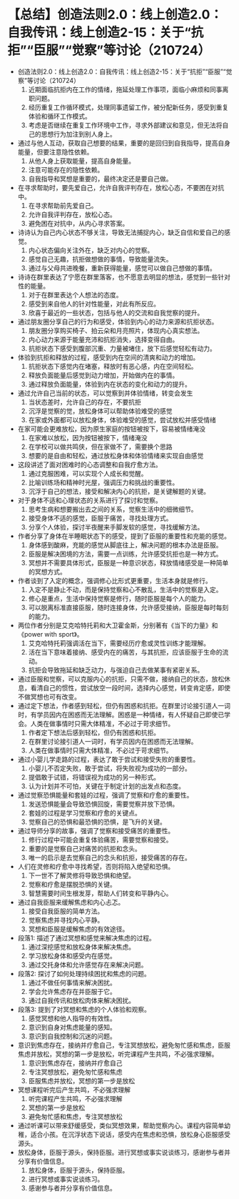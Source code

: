 # 【总结】创造法则2.0：线上创造2.0：自我传讯：线上创造2-15：关于“抗拒”“臣服”“觉察”等讨论（210724）

-   创造法则2.0：线上创造2.0：自我传讯：线上创造2-15：关于“抗拒”“臣服”“觉察”等讨论（210724）
    1.  近期面临抗拒内在工作的情绪，拖延处理工作事项，面临小麻烦和同事离职问题。
    2.  经历重复工作循环模式，处理同事遗留工作，被分配新任务，感受到重复体验和循环工作模式。
    3.  考虑是否继续在重复工作环境中工作，寻求外部建议和意见，但无法将自己的思想行为加注到别人身上。
-   通过与他人互动，获取自己想要的结果，重要的是回归到自我指导，提高自身能量，但要注意隐性依赖。
    1.  从他人身上获取能量，提高自身能量。
    2.  注意可能存在的隐性依赖。
    3.  自我指导和冥想是重要的，最终决定还是要自己做。
-   在寻求帮助时，要先爱自己，允许自我评判存在，放松心态，不要困在对抗中。
    1.  在寻求帮助前先爱自己。
    2.  允许自我评判存在，放松心态。
    3.  避免困在对抗中，从内心寻求答案。
-   诗诗认为自己内心状态不够关注，导致无法捕捉内心，缺乏自信和爱自己的感觉。
    1.  内心状态偏向关注外在，缺乏对内心的觉察。
    2.  感觉自己无趣，抗拒做想做的事情，导致能量流失。
    3.  通过与父母共进晚餐，重新获得能量，感觉可以做自己想做的事情。
-   诗诗在群里表达了宁愿在群里落客，也不愿意去明显的想法，感觉到一些针对性的能量。
    1.  对于在群里表达个人想法的态度。
    2.  感受到来自他人的针对性能量，对此有所反应。
    3.  欣喜于最近的一些状态，包括与他人的交流和自我觉察的提升。
-   通过朋友圈分享自己的行为和感受，体验到内心的动力来源和抗拒状态。
    1.  朋友圈分享购买椅子、拍云朵和月亮照片，体现内心真实想法。
    2.  内心动力来源于能量充沛和抗拒消失，选择变得自由。
    3.  抗拒状态下感受到腹部沉重、力量被堵住，放下后感觉轻松有动力。
-   体验到抗拒和释放的过程，感受到内在空间的清爽和动力的增加。
    1.  抗拒状态下感觉内在堵塞，释放时有恶心感，内在空间轻松。
    2.  释放负面能量后感觉到动力增加，开始做内在的事情。
    3.  通过释放负面能量，体验到内在状态的变化和动力的提升。
-   通过允许自己当前的状态，可以觉察到并体验情绪，转变会发生
    1.  当状态差时，允许自己的存在，不要抗拒
    2.  沉浮是觉察的觉，放松身体可以帮助体验难受的感觉
    3.  在家或外面都可以放松身体，体验难受的感觉，尝试放松并感受情绪
-   在家可能会更难放松，因为原生家庭的按钮被按下，容易被情绪淹没
    1.  在家难以放松，因为按钮被按下，情绪淹没
    2.  在学校可以做共鸣侠，但在家做不了，需要换个思路
    3.  想要的是自由和轻松，通过放松身体和体验情绪来实现自由感觉
-   这段讲述了面对困难时的心态调整和自我疗愈方法。
    1.  通过克服困难，可以实现个人成长和觉醒。
    2.  比喻训练场和精神时光屋，强调压力和挑战的重要性。
    3.  沉浮于自己的想法，接受和解决内心的抗拒，是关键解题的关键。
-   对于身体不适和心理状态的关系进行了探讨和觉察。
    1.  思考生病和想要搬出去之间的关系，觉察生活中的细微细节。
    2.  接受身体不适的感觉，臣服于痛苦，寻找处理方式。
    3.  分享个人体验，探讨半夜醒来手脚发软的感觉，寻找缓解方法。
-   作者分享了身体在半睡眠状态下的感受，提到了臣服的重要性和充能的感觉。
    1.  身体感到酸麻，充能的感觉从脚底往上，解决问题的根本办法是臣服。
    2.  臣服是解决困境的方法，需要一点训练，允许感受抗拒也是一种方式。
    3.  冥想并不需要具体形式，臣服是一种意识状态，释放情绪感受是一种简单的冥想方式。
-   作者谈到了入定的概念，强调修心比形式更重要，生活本身就是修行。
    1.  入定不是静止不动，而是保持觉察和心不散乱，生活中的觉察是入定。
    2.  修心是重点，生活中保持觉察是修行，随时臣服是每个人的能力。
    3.  可以脱离标准直接臣服，随时连接身体，允许感受接纳，臣服是每时每刻的能力。
-   两位作者分别是艾克哈特托莉和大卫霍金斯，分别著有《当下的力量》和《power with sport》。
    1.  艾克哈特托莉强调活在当下，需要经历疗愈或灵性训练才能理解。
    2.  活在当下意味着接纳、感受内在的痛苦，与其抗拒，应该臣服于生命的流动。
    3.  抗拒会导致拖延和缺乏动力，与强迫自己去做某事有紧密关系。
-   通过臣服和觉察，可以克服内心的抗拒，只需不做，接纳自己的状态，放松休息，看清自己的惯性，尝试放空一段时间，选择内心感觉，转变肯定感，即使不做冥想也可有改变。
-   通过定下想法，作者感到轻松，但仍有困惑和抗拒。在群里讨论接引道人一词时，有学员因内在困惑而无法理解。困惑是一种情绪，有人怀疑自己即使已学会。人类在做事情时只需大体精准，不必过于苛求细节。
    1.  作者定下想法后感到轻松，但仍有困惑和抗拒。
    2.  在群里讨论接引道人一词时，有学员因内在困惑而无法理解。
    3.  人类在做事情时只需大体精准，不必过于苛求细节。
-   通过小婴儿学走路的过程，表达了敢于尝试和接受失败的重要性。
    1.  小婴儿不否定失败，敢于尝试，将失败视为成功的一部分。
    2.  提倡敢于试错，将错误视为成功的另一种形式。
    3.  认为计划并不可怕，关键在于制定计划的出发点和态度。
-   通过觉察恐惧能量和套娃的过程，强调了觉察和疗愈的重要性。
    1.  发送恐惧能量会导致恐惧回旋，需要觉察并放下恐惧。
    2.  套娃的过程是学习觉察和疗愈的关键点。
    3.  觉察自己的恐惧和最恐惧的恐惧，是飞升的关键。
-   通过导师分享的故事，强调了觉察和接受痛苦的重要性。
    1.  修行过程中可能会重复体验痛苦，需要觉察和接受。
    2.  重要的是觉察自己对痛苦的抗拒和念头。
    3.  唯一的启示是去觉察自己的念头和抗拒，接受痛苦的存在。
-   人们在灵修和疗愈中寻找希望，否则将陷入绝望和恐惧。
    1.  下一世不了解灵修将导致恐惧和绝望。
    2.  觉察和疗愈是摆脱恐惧的关键。
    3.  智慧需要时间生根发芽，帮助人们转变和平静内心。
-   通过自我臣服来缓解焦虑和内心忐忑。
    1.  接受自我臣服的简单方法。
    2.  觉察焦虑并寻找内心平静。
    3.  冥想和臣服是缓解焦虑的有效途径。
-   段落1: 描述了通过冥想和感觉来解决焦虑的过程。
    1.  通过深挖感觉和放松身体来解决焦虑。
    2.  学习放松身体和感受内在感觉。
    3.  通过交托身体和允许感觉存在来解决问题。
-   段落2: 探讨了如何处理持续困扰和焦虑的问题。
    1.  通过不做任何事情来解决困扰。
    2.  学会允许焦虑存在并臣服于它。
    3.  通过自我传讯和放松肉体来解决困扰。
-   段落3: 提到了对冥想和焦虑的个人体验和观察。
    1.  感觉冥想和他人指导的有效性。
    2.  意识到自身对焦虑能量的感知。
    3.  意识到自我控制和沉迷的问题。
-   意识到焦虑存在，接纳并疗愈自己，专注冥想放松，避免匆忙感和焦虑，臣服焦虑并放松，冥想的第一步是放松，听完课程产生共鸣，不必强求理解。
    1.  意识到焦虑存在，接纳并疗愈自己
    2.  专注冥想放松，避免匆忙感和焦虑
    3.  臣服焦虑并放松，冥想的第一步是放松
-   冥想课程听完后产生共鸣，不必强求理解
    1.  听完课程产生共鸣，不必强求理解
    2.  冥想的第一步是放松
    3.  避免匆忙感和焦虑，专注冥想放松
-   通过听课可以带来舒缓感受，类似冥想效果，帮助觉察内心。课程内容简单幼稚，适合小孩。在沉浮状态下说话，感受内在焦虑和恐惧，放松身心臣服感受源头。
-   放松身体，臣服于源头，保持臣服。进行冥想或事实说谈练习，感谢参与者并分享有价值信息。
    1.  放松身体，臣服于源头，保持臣服。
    2.  进行冥想或事实说谈练习。
    3.  感谢参与者并分享有价值信息。